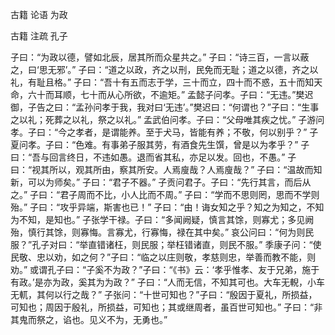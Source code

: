  
 古籍 论语 为政 
 
 
 
 
 
 古籍 注疏 
 孔子 
 

子曰：“为政以德，譬如北辰，居其所而众星共之。”
子曰：“诗三百，一言以蔽之，曰‘思无邪’。”
子曰：“道之以政，齐之以刑，民免而无耻；道之以德，齐之以礼，有耻且格。”
子曰：“吾十有五而志于学，三十而立，四十而不惑，五十而知天命，六十而耳顺，七十而从心所欲，不逾矩。”
孟懿子问孝。子曰：“无违。”樊迟御，子告之曰：“孟孙问孝于我，我对曰‘无违’。”樊迟曰：“何谓也？”子曰：“生事之以礼；死葬之以礼，祭之以礼。”
孟武伯问孝。子曰：“父母唯其疾之忧。”
子游问孝。子曰：“今之孝者，是谓能养。至于犬马，皆能有养；不敬，何以别乎？”
子夏问孝。子曰：“色难。有事弟子服其劳，有酒食先生馔，曾是以为孝乎？”
子曰：“吾与回言终日，不违如愚。退而省其私，亦足以发。回也，不愚。”
子曰：“视其所以，观其所由，察其所安。人焉廋哉？人焉廋哉？”
子曰：“温故而知新，可以为师矣。”
子曰：“君子不器。”
子贡问君子。子曰：“先行其言，而后从之。”
子曰：“君子周而不比，小人比而不周。”
子曰：“学而不思则罔，思而不学则殆。”
子曰：“攻乎异端，斯害也已！”
子曰：“由！诲女知之乎？知之为知之，不知为不知，是知也。”
子张学干禄。子曰：“多闻阙疑，慎言其馀，则寡尤；多见阙殆，慎行其馀，则寡悔。言寡尤，行寡悔，禄在其中矣。”
哀公问曰：“何为则民服？”孔子对曰：“举直错诸枉，则民服；举枉错诸直，则民不服。”
季康子问：“使民敬、忠以劝，如之何？”子曰：“临之以庄则敬，孝慈则忠，举善而教不能，则劝。”
或谓孔子曰：“子奚不为政？”子曰：“《书》云：‘孝乎惟孝、友于兄弟，施于有政。’是亦为政，奚其为为政？”
子曰：“人而无信，不知其可也。大车无輗，小车无軏，其何以行之哉？”
子张问：“十世可知也？”子曰：“殷因于夏礼，所损益，可知也；周因于殷礼，所损益，可知也；其或继周者，虽百世可知也。”
子曰：“非其鬼而祭之，谄也。见义不为，无勇也。”
